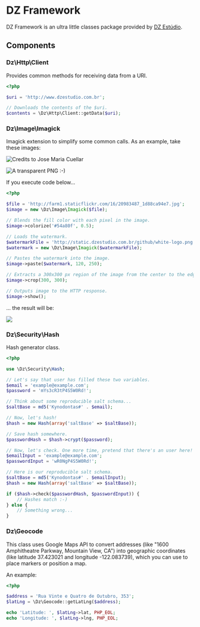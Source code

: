 DZ Framework
============

DZ Framework is an ultra little classes package provided by [DZ Estúdio](http://www.dzestudio.com.br).

Components
----------

### Dz\Http\Client

Provides common methods for receiving data from a URI.

``` php
<?php

$uri = 'http://www.dzestudio.com.br';

// Downloads the contents of the $uri.
$contents = \Dz\Http\Client::getData($uri);
```

### Dz\Image\Imagick

Imagick extension to simplify some common calls. As an example, take these images:

![Credits to Jose Maria Cuellar](http://farm1.staticflickr.com/16/20983487_1d88ca94e7.jpg)

![A transparent PNG :-)](http://static.dzestudio.com.br/github/white-logo.png)

If you execute code below...

``` php
<?php

$file = 'http://farm1.staticflickr.com/16/20983487_1d88ca94e7.jpg';
$image = new \Dz\Image\Imagick($file);

// Blends the fill color with each pixel in the image.
$image->colorize('#54a80f', 0.5);

// Loads the watermark.
$watermarkFile = 'http://static.dzestudio.com.br/github/white-logo.png';
$watermark = new \Dz\Image\Imagick($watermarkFile);

// Pastes the watermark into the image.
$image->paste($watermark, 120, 250);

// Extracts a 300x300 px region of the image from the center to the edges.
$image->crop(300, 300);

// Outputs image to the HTTP response.
$image->show();
```
... the result will be:

![](http://static.dzestudio.com.br/github/result.png)

### Dz\Security\Hash

Hash generator class.

``` php
<?php

use \Dz\Security\Hash;

// Let's say that user has filled these two variables.
$email = 'example@example.com';
$password = 'mYs3cR3tP4S5W0Rd!';

// Think about some reproducible salt schema...
$saltBase = md5('Kynodontas#' . $email);

// Now, let's hash!
$hash = new Hash(array('saltBase' => $saltBase));

// Save hash somewhere.
$passwordHash = $hash->crypt($password);

// Now, let's check. One more time, pretend that there's an user here!
$emailInput = 'example@example.com';
$passwordInput = 'wR0NgP4S5W0Rd!';

// Here is our reproducible salt schema.
$saltBase = md5('Kynodontas#' . $emailInput);
$hash = new Hash(array('saltBase' => $saltBase));

if ($hash->check($passwordHash, $passwordInput)) {
    // Hashes match :-)
} else {
    // Something wrong...
}
```

### Dz\Geocode

This class uses Google Maps API to convert addresses (like "1600 Amphitheatre Parkway, Mountain View, CA") into geographic coordinates (like latitude 37.423021 and longitude -122.083739), which you can use to place markers or position a map.

An example:

``` php
<?php

$address = 'Rua Vinte e Quatro de Outubro, 353';
$latLng = \Dz\Geocode::getLatLng($address);

echo 'Latitude: ', $latLng->lat, PHP_EOL;
echo 'Longitude: ', $latLng->lng, PHP_EOL;
```